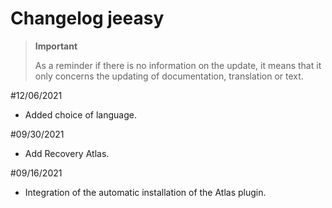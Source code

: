 # Changelog jeeasy

>**Important**
>
>As a reminder if there is no information on the update, it means that it only concerns the updating of documentation, translation or text.

#12/06/2021

- Added choice of language.

#09/30/2021

- Add Recovery Atlas.

#09/16/2021

- Integration of the automatic installation of the Atlas plugin.
